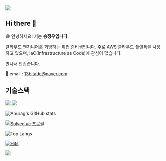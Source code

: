 <img src="https://capsule-render.vercel.app/api?type=waving&color=61DBF0&height=150&section=header" />

## Hi there 👋

😄 안녕하세요! 저는 <b>송정우입니다</b>.

클라우드 엔지니어를 희망하는 취업 준비생입니다. 주로 AWS 클라우드 플랫폼을 사용하고 있으며, IaC(Infrastructure as Code)에 관심이 많습니다. 

만나서 반갑습니다.

📧 email : 13bitadc@naver.com

## 기술스택

<img src="https://img.shields.io/badge/C-00599C?style=for-the-badge&logo=c&logoColor=white" /> <img src="https://img.shields.io/badge/Java-ED8B00?style=for-the-badge&logo=openjdk&logoColor=white" />

![Anurag's GitHub stats](https://github-readme-stats.vercel.app/api?username=13byte&show_icons=true&theme=tokyonight)

[![Solved.ac
프로필](http://mazassumnida.wtf/api/v2/generate_badge?boj=13bitadc)](https://solved.ac/13bitadc)

![Top Langs](https://github-readme-stats.vercel.app/api/top-langs/?username=13byte&layout=compact)

[![Hits](https://hits.seeyoufarm.com/api/count/incr/badge.svg?url=https%3A%2F%2Fgithub.com%2F13byte&count_bg=%2379C83D&title_bg=%23555555&icon=&icon_color=%23E7E7E7&title=hits&edge_flat=false)](https://hits.seeyoufarm.com)

<img src="https://capsule-render.vercel.app/api?type=waving&color=61DBF0&height=150&section=footer" />
